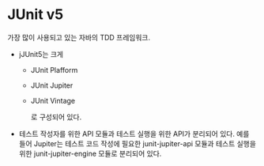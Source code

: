 # JUnit v5

가장 많이 사용되고 있는 자바의 TDD 프레임워크.

- jJUnit5는 크게

   - JUnit Plafform

   - JUnit Jupiter

   - JUnit Vintage 

     로 구성되어 있다.

- 테스트 작성자를 위한 API 모듈과 테스트 실행을 위한 API가 분리되어 있다. 예를 들어 Jupiter는 테스트 코드 작성에 필요한 junit-jupiter-api 모듈과 테스트 실행을 위한 junit-jupiter-engine 모듈로 분리되어 있다.



